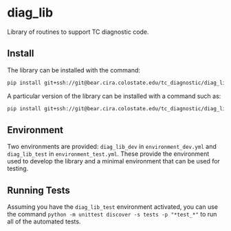 # diag_lib
Library of routines to support TC diagnostic code.

## Install
The library can be installed with the command:
```bash
pip install git+ssh://git@bear.cira.colostate.edu/tc_diagnostic/diag_lib.git
```

A particular version of the library can be installed with a command such as:
```bash
pip install git+ssh://git@bear.cira.colostate.edu/tc_diagnostic/diag_lib.git@v0.1.0
```

## Environment
Two environments are provided: `diag_lib_dev` in `environment_dev.yml` and 
`diag_lib_test` in `environment_test.yml`.  These provide the environment used
to develop the library and a minimal environment that can be used for testing.

## Running Tests
Assuming you have the `diag_lib_test` environment activated, you can use the
command `python -m unittest discover -s tests -p "*test_*"` to run all of the
automated tests.